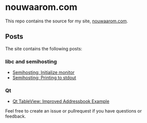 # nouwaarom.com
This repo contains the source for my site, [nouwaarom.com](https://nouwaarom.com).

## Posts
The site contains the following posts:
### libc and semihosting
- [Semihosting: Initialize monitor](https://nouwaarom.com/embedded/c/initialize_monitor_handles/2021/01/30/investigating-semihosting.html)
- [Semihosting: Printing to stdout](https://nouwaarom.com/semihosting/libc/2021/02/05/investigating-semihosting-2.html)
### Qt
- [Qt TableView: Improved Addressbook Example](https://nouwaarom.com/qt/2021/12/19/qt-addressbook-example.html)

Feel free to create an issue or pullrequest if you have questions or feedback.

